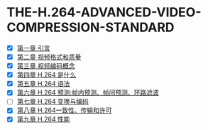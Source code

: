 # THE-H.264-ADVANCED-VIDEO-COMPRESSION-STANDARD

- [x] [第一章 引言](https://github.com/lazybing/THE-H.264-ADVANCED-VIDEO-COMPRESSION-STANDARD/blob/main/ch01.md)  
- [x] [第二章 视频格式和质量](https://github.com/lazybing/THE-H.264-ADVANCED-VIDEO-COMPRESSION-STANDARD/blob/main/ch02.md)  
- [x] [第三章 视频编码概念](https://github.com/lazybing/THE-H.264-ADVANCED-VIDEO-COMPRESSION-STANDARD/blob/main/ch03.md)  
- [x] [第四章 H.264 是什么](https://github.com/lazybing/THE-H.264-ADVANCED-VIDEO-COMPRESSION-STANDARD/blob/main/ch04.md)  
- [x] [第五章 H.264 语法](https://github.com/lazybing/THE-H.264-ADVANCED-VIDEO-COMPRESSION-STANDARD/blob/main/ch05.md)  
- [x] [第六章 H.264 预测:帧内预测、帧间预测、环路滤波](https://github.com/lazybing/THE-H.264-ADVANCED-VIDEO-COMPRESSION-STANDARD/blob/main/ch06.md)  
- [ ] [第七章 H.264 变换与编码](https://github.com/lazybing/THE-H.264-ADVANCED-VIDEO-COMPRESSION-STANDARD/blob/main/ch07.md)   
- [x] [第八章 H.264一致性、传输和许可](https://github.com/lazybing/THE-H.264-ADVANCED-VIDEO-COMPRESSION-STANDARD/blob/main/ch08.md)   
- [x] [第九章 H.264 性能](https://github.com/lazybing/THE-H.264-ADVANCED-VIDEO-COMPRESSION-STANDARD/blob/main/ch09.md)  
